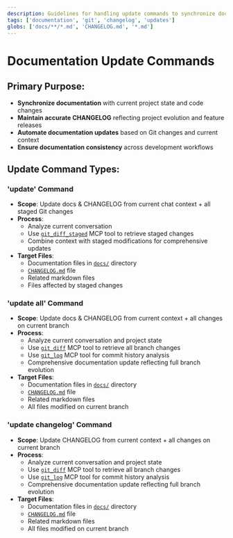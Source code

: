 ```yaml
---
description: Guidelines for handling update commands to synchronize documentation and CHANGELOG with project changes
tags: ['documentation', 'git', 'changelog', 'updates']
globs: ['docs/**/*.md', 'CHANGELOG.md', '*.md']
---
```


# Documentation Update Commands

## Primary Purpose:

- **Synchronize documentation** with current project state and code changes
- **Maintain accurate CHANGELOG** reflecting project evolution and feature releases
- **Automate documentation updates** based on Git changes and current context
- **Ensure documentation consistency** across development workflows

## Update Command Types:

### **'update' Command**

- **Scope**: Update docs & CHANGELOG from current chat context + all staged Git changes
- **Process**:
  - Analyze current conversation
  - Use [`git_diff_staged`](mdc:git) MCP tool to retrieve staged changes
  - Combine context with staged modifications for comprehensive updates
- **Target Files**:
  - Documentation files in [`docs/`](mdc:docs/) directory
  - [`CHANGELOG.md`](mdc:CHANGELOG.md) file
  - Related markdown files
  - Files affected by staged changes

### **'update all' Command**

- **Scope**: Update docs & CHANGELOG from current context + all changes on current branch
- **Process**:
  - Analyze current conversation and project state
  - Use [`git_diff`](mdc:git) MCP tool to retrieve all branch changes
  - Use [`git_log`](mdc:git) MCP tool for commit history analysis
  - Comprehensive documentation update reflecting full branch evolution
- **Target Files**:
  - Documentation files in [`docs/`](mdc:docs/) directory
  - [`CHANGELOG.md`](mdc:CHANGELOG.md) file
  - Related markdown files
  - All files modified on current branch

### **'update changelog' Command**

- **Scope**: Update CHANGELOG from current context + all changes on current branch
- **Process**:
  - Analyze current conversation and project state
  - Use [`git_diff`](mdc:git) MCP tool to retrieve all branch changes
  - Use [`git_log`](mdc:git) MCP tool for commit history analysis
  - Comprehensive documentation update reflecting full branch evolution
- **Target Files**:
  - Documentation files in [`docs/`](mdc:docs/) directory
  - [`CHANGELOG.md`](mdc:CHANGELOG.md) file
  - Related markdown files
  - All files modified on current branch
